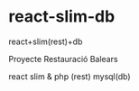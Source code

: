 # react-slim-db
react+slim(rest)+db

Proyecte Restauració Balears

react
slim & php (rest)
mysql(db)
